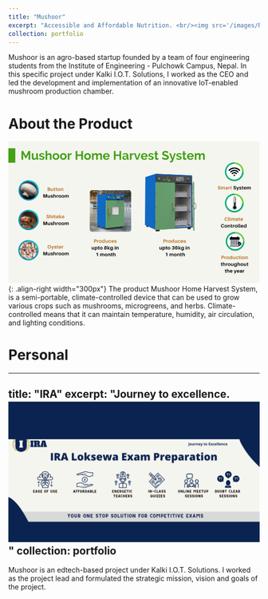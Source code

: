 ```yaml
---
title: "Mushoor"
excerpt: "Accessible and Affordable Nutrition. <br/><img src='/images/RCPPO.png'>"
collection: portfolio
---
```


Mushoor is an agro-based startup founded by a team of four engineering students from the Institute of Engineering - Pulchowk Campus, Nepal. In this specific project under Kalki I.O.T. Solutions, I worked as the CEO and led the development and implementation of an innovative IoT-enabled mushroom production chamber. 

# About the Product
![Description of the product](/images/product.png){: .align-right width="300px"}
The product Mushoor Home Harvest System, is a semi-portable, climate-controlled device that can be used to grow various crops such as mushrooms, microgreens, and herbs. Climate-controlled means that it can maintain temperature, humidity, air circulation, and lighting conditions. 

# Personal
---
title: "IRA"
excerpt: "Journey to excellence. <br/><img src='/images/IRA_cover.png'>"
collection: portfolio
---

Mushoor is an edtech-based project under Kalki I.O.T. Solutions. I worked as the project lead and formulated the strategic mission, vision and goals of the project. 
